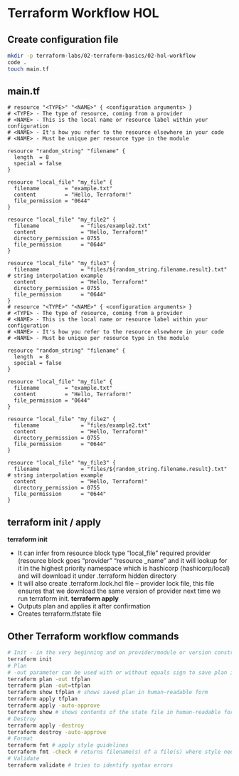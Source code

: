 # Terraform Workflow HOL

## Create configuration file

```Bash
mkdir -p terraform-labs/02-terraform-basics/02-hol-workflow
code .
touch main.tf
```

## main.tf

```HCL
# resource "<TYPE>" "<NAME>" { <configuration arguments> }
# <TYPE> - The type of resource, coming from a provider
# <NAME> - This is the local name or resource label within your configuration
# <NAME> - It's how you refer to the resource elsewhere in your code
# <NAME> - Must be unique per resource type in the module

resource "random_string" "filename" {
  length  = 8
  special = false
}

resource "local_file" "my_file" {
  filename        = "example.txt"
  content         = "Hello, Terraform!"
  file_permission = "0644"
}

resource "local_file" "my_file2" {
  filename             = "files/example2.txt"
  content              = "Hello, Terraform!"
  directory_permission = 0755
  file_permission      = "0644"
}

resource "local_file" "my_file3" {
  filename             = "files/${random_string.filename.result}.txt" # string interpolation example
  content              = "Hello, Terraform!"
  directory_permission = 0755
  file_permission      = "0644"
}
# resource "<TYPE>" "<NAME>" { <configuration arguments> }
# <TYPE> - The type of resource, coming from a provider
# <NAME> - This is the local name or resource label within your configuration
# <NAME> - It's how you refer to the resource elsewhere in your code
# <NAME> - Must be unique per resource type in the module

resource "random_string" "filename" {
  length  = 8
  special = false
}

resource "local_file" "my_file" {
  filename        = "example.txt"
  content         = "Hello, Terraform!"
  file_permission = "0644"
}

resource "local_file" "my_file2" {
  filename             = "files/example2.txt"
  content              = "Hello, Terraform!"
  directory_permission = 0755
  file_permission      = "0644"
}

resource "local_file" "my_file3" {
  filename             = "files/${random_string.filename.result}.txt" # string interpolation example
  content              = "Hello, Terraform!"
  directory_permission = 0755
  file_permission      = "0644"
}
```

## terraform init / apply

**terraform init**
-	It can infer from resource block type “local_file” required provider (resource block goes “provider” “resource _name” and it will lookup for it in the highest priority namespace which is hashicorp (hashicorp/local) and will download it under .terraform hidden directory
-	It will also create .terraform.lock.hcl file – provider lock file, this file ensures that we download the same version of provider next time we run terraform init.
**terraform apply**
-	Outputs plan and applies it after confirmation
-	Creates terraform.tfstate file

## Other Terraform workflow commands

```Bash
# Init - in the very beginning and on provider/module or version constraints changes
terraform init
# Plan
# -out parameter can be used with or without equals sign to save plan into a file
terraform plan -out tfplan
terraform plan -out=tfplan
terraform show tfplan # shows saved plan in human-readable form
terraform apply tfplan
terraform apply -auto-approve
terraform show # shows contents of the state file in human-readable form
# Destroy
terraform apply -destroy
terraform destroy -auto-approve
# Format
terraform fmt # apply style guidelines
terraform fmt -check # returns filename(s) of a file(s) where style needs to be corrected and non-0 exit code when such files are present in working directory
# Validate
terraform validate # tries to identify syntax errors
```
